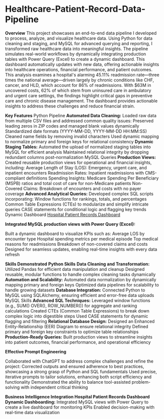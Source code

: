 # Healthcare-Patient-Record-Data-Pipeline
**Overview**
This project showcases an end-to-end data pipeline I developed to process, analyze, and visualize healthcare data. Using Python for data cleaning and staging, and MySQL for advanced querying and reporting, I transformed raw healthcare data into meaningful insights.
The pipeline simulates real-world workflows by dynamically integrating production tables with Power Query (Excel) to create a dynamic dashboard. This dashboard automatically updates with new data, offering actionable insights into healthcare operations, financial performance, and patient outcomes.
This analysis examines a hospital's alarming 45.11% readmission rate—three times the national average—driven largely by chronic conditions like CHF, cancer, and HLD, which account for 86% of readmissions. With $63M in uncovered costs, 62% of which stem from uninsured care in ambulatory and urgent care settings, the findings highlight critical gaps in preventive care and chronic disease management. The dashboard provides actionable insights to address these challenges and reduce financial strain.

**Key Features**
Python Pipeline
**Automated Data Cleaning:**
Loaded raw data from multiple CSV files and addressed common quality issues:
Preserved leading zeros in ZIP codes and managed blank values dynamically
Standardized date formats (YYYY-MM-DD, YYYY-MM-DD HH:MM:SS)
Cleaned name fields by removing invalid characters
Used dynamic mapping to normalize primary and foreign keys for relational consistency
**Dynamic Staging Tables:**
Automated the upload of normalized staging tables into MySQL for efficient analysis
Maintained relational integrity by dropping redundant columns post-normalization
MySQL Queries
**Production Views:**
Created reusable production views for operational and financial insights, including:
Average Length of Stay (LOS): Emergency, urgent care, and inpatient encounters
Readmission Rates: Inpatient readmissions with CMS-compliant definitions
Spending Insights: Medicare Spending Per Beneficiary (MSPB) ratios and total cost of care for non-Medicare patients
Non-Covered Claims: Breakdown of encounters and costs with no payer coverage
**Advanced Analytical Queries:**
Developed complex SQL scripts incorporating:
Window functions for rankings, totals, and percentages
Common Table Expressions (CTEs) to modularize and simplify intricate queries
CASE statements for conditional logic and flagging key trends
Dynamic Dashboard
[Hospital Patient Records Dashboard
](https://docs.google.com/spreadsheets/d/1Rt8ZkFulDOJn5ByEflWF1m11kH5tPngS/edit?usp=sharing&ouid=114888828104779209905&rtpof=true&sd=true)

**Integrated MySQL production views with Power Query (Excel):**

Built a dynamic dashboard to visualize KPIs such as:
Average LOS by encounter type
Hospital spending metrics per medical episode
Top medical reasons for readmissions
Breakdown of non-covered claims and costs
Designed for seamless updates, enabling real-time insights with every data refresh

**Skills Demonstrated**
**Python Skills**
**Data Cleaning and Transformation:**
Utilized Pandas for efficient data manipulation and cleanup
Designed reusable, modular functions to handle complex cleaning tasks dynamically
**Automation and Scalability:**
Automated data normalization by dynamically mapping primary and foreign keys
Optimized data pipelines for scalability to handle growing datasets
**Database Integration:**
Connected Python to MySQL using SQLAlchemy, ensuring efficient and error-free data uploads
MySQL Skills
**Advanced SQL Techniques:**
Leveraged window functions (e.g., SUM() OVER(), ROW_NUMBER()) for aggregate and ranking calculations
Created CTEs (Common Table Expressions) to break down complex logic into digestible steps
Used CASE statements for dynamic flagging and filtering
**Relational Database Design:**
Designed an Enhanced Entity-Relationship (EER) Diagram to ensure relational integrity
Defined primary and foreign key constraints to optimize table relationships
**Production-Ready Queries:**
Built production views to streamline insights into patient outcomes, financial performance, and operational efficiency

**Effective Prompt Engineering**

Collaborated with ChatGPT to address complex challenges and refine the project:
Corrected outputs and ensured adherence to best practices, showcasing a strong grasp of Python and SQL fundamentals
Used precise, iterative prompts to tailor solutions, enhancing both script efficiency and functionality
Demonstrated the ability to balance tool-assisted problem-solving with independent critical thinking

**Business Intelligence Integration
Hospital Patient Records Dashboard**
**Dynamic Dashboarding:**
Integrated MySQL views with Power Query to create a live dashboard for monitoring KPIs
Enabled decision-making with real-time data visualization


